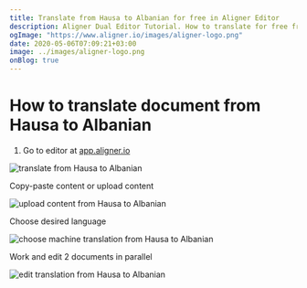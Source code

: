 ```yaml
---
title: Translate from Hausa to Albanian for free in Aligner Editor
description: Aligner Dual Editor Tutorial. How to translate for free from Hausa to Albanian. Aligner is multilingual document management platform. 
ogImage: "https://www.aligner.io/images/aligner-logo.png"
date: 2020-05-06T07:09:21+03:00
image: ../images/aligner-logo.png
onBlog: true
---
```


# How to translate document from Hausa to Albanian

1. Go to editor at [app.aligner.io](https://app.aligner.io "Aligner App web page")

![translate from Hausa to Albanian](../aligner-blank-editor.png "translate from Hausa to Albanian")

Copy-paste content or upload content

![upload content from Hausa to Albanian](../aligner-uploaded-document.png "upload content from Hausa to Albanian")

Choose desired language

![choose machine translation from Hausa to Albanian](../aligner-language-dropdown.png "choose machine translation from Hausa to Albanian")

Work and edit 2 documents in parallel

![edit translation from Hausa to Albanian](../aligner-double-sitded-editor.png "edit translation from Hausa to Albanian")

